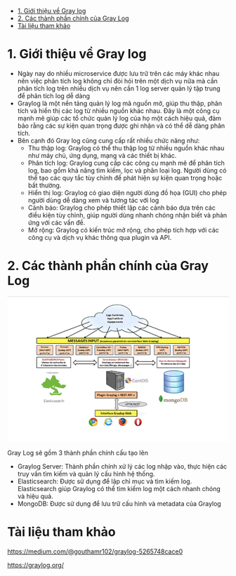 - [1. Giới thiệu về Gray log](#1-giới-thiệu-về-gray-log)
- [2. Các thành phần chính của Gray Log](#2-các-thành-phần-chính-của-gray-log)
- [Tài liệu tham khảo](#tài-liệu-tham-khảo)
# 1. Giới thiệu về Gray log
- Ngày nay do nhiều microservice được lưu trữ trên các máy khác nhau nên việc phân tích log không chỉ đòi hỏi trên một dịch vụ nữa mà cần phân tích log trên nhiều dịch vụ nên cần 1 log server quản lý tập trung để phân tích log dễ dàng
- Graylog là một nền tảng quản lý log mã nguồn mở, giúp thu thập, phân tích và hiển thị các log từ nhiều nguồn khác nhau. Đây là một công cụ mạnh mẽ giúp các tổ chức quản lý log của họ một cách hiệu quả, đảm bảo rằng các sự kiện quan trọng được ghi nhận và có thể dễ dàng phân tích.
- Bên cạnh đó Gray log cũng cung cấp rất nhiều chức năng như:
  - Thu thập log: Graylog có thể thu thập log từ nhiều nguồn khác nhau như máy chủ, ứng dụng, mạng và các thiết bị khác.
  - Phân tích log: Graylog cung cấp các công cụ mạnh mẽ để phân tích log, bao gồm khả năng tìm kiếm, lọc và phân loại log. Người dùng có thể tạo các quy tắc tùy chỉnh để phát hiện sự kiện quan trọng hoặc bất thường.
  - Hiển thị log: Graylog có giao diện người dùng đồ họa (GUI) cho phép người dùng dễ dàng xem và tương tác với log
  - Cảnh báo: Graylog cho phép thiết lập các cảnh báo dựa trên các điều kiện tùy chỉnh, giúp người dùng nhanh chóng nhận biết và phản ứng với các vấn đề.
  - Mở rộng: Graylog có kiến trúc mở rộng, cho phép tích hợp với các công cụ và dịch vụ khác thông qua plugin và API.
# 2. Các thành phần chính của Gray Log
![alt text](anh/Screenshot_1.png)

Gray Log sẽ gồm 3 thành phần chính cấu tạo lên
- Graylog Server: Thành phần chính xử lý các log nhập vào, thực hiện các truy vấn tìm kiếm và quản lý cấu hình hệ thống.
- Elasticsearch: Được sử dụng để lập chỉ mục và tìm kiếm log. Elasticsearch giúp Graylog có thể tìm kiếm log một cách nhanh chóng và hiệu quả.
- MongoDB: Được sử dụng để lưu trữ cấu hình và metadata của Graylog

# Tài liệu tham khảo
https://medium.com/@gouthamr102/graylog-5265748cace0

https://graylog.org/